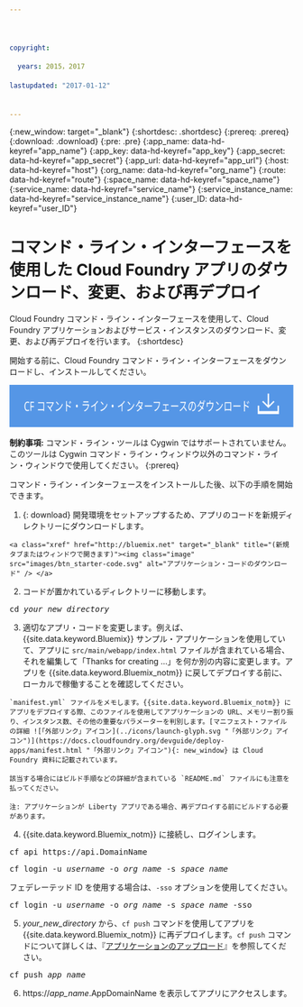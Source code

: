 ```yaml
---



copyright:

  years: 2015，2017

lastupdated: "2017-01-12"


---
```


{:new_window: target="_blank"}
{:shortdesc: .shortdesc}
{:prereq: .prereq}
{:download: .download}
{:pre: .pre}
{:app_name: data-hd-keyref="app_name"}
{:app_key: data-hd-keyref="app_key"}
{:app_secret: data-hd-keyref="app_secret"}
{:app_url: data-hd-keyref="app_url"}
{:host: data-hd-keyref="host"}
{:org_name: data-hd-keyref="org_name"}
{:route: data-hd-keyref="route"}
{:space_name: data-hd-keyref="space_name"}
{:service_name: data-hd-keyref="service_name"}
{:service_instance_name: data-hd-keyref="service_instance_name"}
{:user_ID: data-hd-keyref="user_ID"}

# コマンド・ライン・インターフェースを使用した Cloud Foundry アプリのダウンロード、変更、および再デプロイ

Cloud Foundry コマンド・ライン・インターフェースを使用して、Cloud Foundry アプリケーションおよびサービス・インスタンスのダウンロード、変更、および再デプロイを行います。
{:shortdesc}

開始する前に、Cloud Foundry コマンド・ライン・インターフェースをダウンロードし、インストールしてください。 

<p>
<a class="xref" href="https://github.com/cloudfoundry/cli/releases" target="_blank" title="(新規タブまたはウィンドウで開きます)"><img class="image" src="images/btn_cf_commandline.svg" alt="Cloud Foundry コマンド・ライン・インターフェースのダウンロード" /> </a>
</p>

**制約事項:** コマンド・ライン・ツールは Cygwin ではサポートされていません。このツールは Cygwin コマンド・ライン・ウィンドウ以外のコマンド・ライン・ウィンドウで使用してください。
{:prereq}

コマンド・ライン・インターフェースをインストールした後、以下の手順を開始できます。

  1. {: download} 開発環境をセットアップするため、アプリのコードを新規ディレクトリーにダウンロードします。
  
    <a class="xref" href="http://bluemix.net" target="_blank" title="(新規タブまたはウィンドウで開きます)"><img class="image" src="images/btn_starter-code.svg" alt="アプリケーション・コードのダウンロード" /> </a>

  2. コードが置かれているディレクトリーに移動します。

  <pre class="pre">cd <var class="keyword varname">your_new_directory</var></pre>

  3.  適切なアプリ・コードを変更します。例えば、{{site.data.keyword.Bluemix}} サンプル・アプリケーションを使用していて、アプリに `src/main/webapp/index.html` ファイルが含まれている場合、それを編集して「Thanks for creating ...」を何か別の内容に変更します。アプリを {{site.data.keyword.Bluemix_notm}} に戻してデプロイする前に、ローカルで稼働することを確認してください。

    `manifest.yml` ファイルをメモします。{{site.data.keyword.Bluemix_notm}} にアプリをデプロイする際、このファイルを使用してアプリケーションの URL、メモリー割り振り、インスタンス数、その他の重要なパラメーターを判別します。[マニフェスト・ファイルの詳細 ![「外部リンク」アイコン](../icons/launch-glyph.svg "「外部リンク」アイコン")](https://docs.cloudfoundry.org/devguide/deploy-apps/manifest.html "「外部リンク」アイコン"){: new_window} は Cloud Foundry 資料に記載されています。

    該当する場合にはビルド手順などの詳細が含まれている `README.md` ファイルにも注意を払ってください。

    注: アプリケーションが Liberty アプリである場合、再デプロイする前にビルドする必要があります。

  4. {{site.data.keyword.Bluemix_notm}} に接続し、ログインします。

  <pre class="pre">cf api https://api.<span class="keyword" data-hd-keyref="DomainName">DomainName</span></pre>

  <pre class="pre">cf login -u <var class="keyword varname" data-hd-keyref="user_ID">username</var> -o <var class="keyword varname" data-hd-keyref="org_name">org_name</var> -s <var class="keyword varname" data-hd-keyref="space_name">space_name</var></pre>

  フェデレーテッド ID を使用する場合は、`-sso` オプションを使用してください。

  <pre class="pre">cf login -u <var class="keyword varname" data-hd-keyref="user_ID">username</var> -o <var class="keyword varname" data-hd-keyref="org_name">org_name</var> -s <var class="keyword varname" data-hd-keyref="space_name">space_name</var> -sso</pre>

  5. <var class="keyword varname">your_new_directory</var> から、`cf push` コマンドを使用してアプリを {{site.data.keyword.Bluemix_notm}} に再デプロイします。`cf push` コマンドについて詳しくは、『[アプリケーションのアップロード](/docs/starters/upload_app.html)』を参照してください。

  <pre class="pre">cf push <var class="keyword varname" data-hd-keyref="app_name">app_name</var></pre>

  6. https://<var class="keyword varname" data-hd-keyref="app_name">app_name</var>.<span class="keyword" data-hd-keyref="APPDomain">AppDomainName</span> を表示してアプリにアクセスします。
